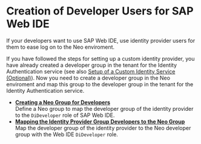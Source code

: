 <!-- loio8ba4374484e84cac92c7184492dea4c9 -->

# Creation of Developer Users for SAP Web IDE

If your developers want to use SAP Web IDE, use identity provider users for them to ease log on to the Neo enviroment.

If you have followed the steps for setting up a custom identity provider, you have already created a developer group in the tenant for the Identity Authentication service \(see also [Setup of a Custom Identity Service \(Optional\)](Setup_of_a_Custom_Identity_Service_(Optional)_550251a.md)\). Now you need to create a developer group in the Neo enviroment and map this group to the developer group in the tenant for the Identity Authentication service.

-   **[Creating a Neo Group for Developers](Creating_a_Neo_Group_for_Developers_cdb7bf7.md " Define a Neo group to map the developer group of the identity provider to the DiDeveloper role
		of SAP Web IDE.")**  
 Define a Neo group to map the developer group of the identity provider to the `DiDeveloper` role of SAP Web IDE.
-   **[Mapping the Identity Provider Group Developers to the Neo Group](Mapping_the_Identity_Provider_Group_Developers_to_the_Neo_Group_1fd7873.md "Map the developer group of the identity provider to the Neo developer group with the Web IDE
			DiDeveloper role.")**  
Map the developer group of the identity provider to the Neo developer group with the Web IDE `DiDeveloper` role.

